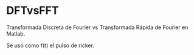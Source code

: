 # DFTvsFFT

Transformada Discreta de Fourier vs Transformada Rápida de Fourier en Matlab.

Se usó como f(t) el pulso de ricker.
